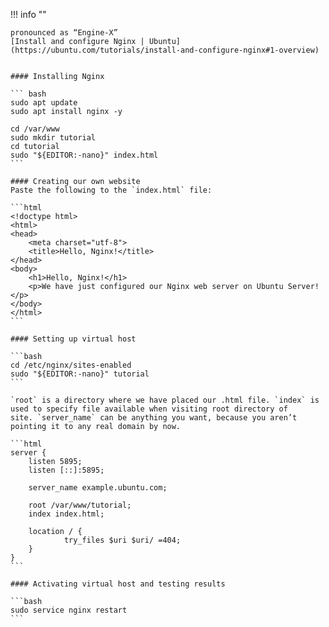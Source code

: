 !!! info ""

    pronounced as “Engine-X”
    [Install and configure Nginx | Ubuntu](https://ubuntu.com/tutorials/install-and-configure-nginx#1-overview)


    #### Installing Nginx
    
    ``` bash
    sudo apt update
    sudo apt install nginx -y

    cd /var/www
    sudo mkdir tutorial
    cd tutorial
    sudo "${EDITOR:-nano}" index.html
    ```

    #### Creating our own website
    Paste the following to the `index.html` file:
    
    ```html
    <!doctype html>
    <html>
    <head>
        <meta charset="utf-8">
        <title>Hello, Nginx!</title>
    </head>
    <body>
        <h1>Hello, Nginx!</h1>
        <p>We have just configured our Nginx web server on Ubuntu Server!</p>
    </body>
    </html>
    ```

    #### Setting up virtual host
    
    ```bash
    cd /etc/nginx/sites-enabled
    sudo "${EDITOR:-nano}" tutorial
    ```

    `root` is a directory where we have placed our .html file. `index` is used to specify file available when visiting root directory of site. `server_name` can be anything you want, because you aren’t pointing it to any real domain by now.
    
    ```html
    server {
        listen 5895;
        listen [::]:5895;

        server_name example.ubuntu.com;

        root /var/www/tutorial;
        index index.html;

        location / {
                try_files $uri $uri/ =404;
        }
    }
    ```

    #### Activating virtual host and testing results

    ```bash
    sudo service nginx restart
    ```
